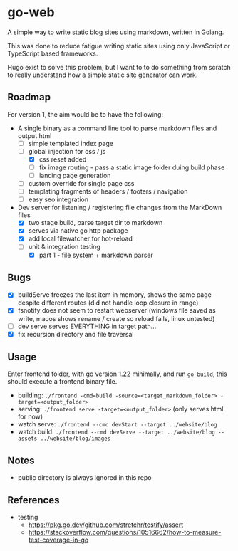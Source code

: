 # go-web

A simple way to write static blog sites using markdown, written in Golang.

This was done to reduce fatigue writing static sites using only JavaScript or TypeScript based frameworks.

Hugo exist to solve this problem, but I want to to do something from scratch to really understand how a simple static site generator can work.

## Roadmap

For version 1, the aim would be to have the following:

- A single binary as a command line tool to parse markdown files and output html
  - [ ] simple templated index page
  - [ ] global injection for css / js
    - [x] css reset added
    - [ ] fix image routing - pass a static image folder duing build phase
    - [ ] landing page generation
  - [ ] custom override for single page css
  - [ ] templating fragments of headers / footers / navigation
  - [ ] easy seo integration
- Dev server for listening / registering file changes from the MarkDown files
  - [x] two stage build, parse target dir to markdown
  - [x] serves via native go http package
  - [x] add local filewatcher for hot-reload
  - [ ] unit & integration testing
    - [x] part 1 - file system + markdown parser

## Bugs

- [x] buildServe freezes the last item in memory, shows the same page despite different routes (did not handle loop closure in range)
- [x] fsnotify does not seem to restart webserver (windows file saved as write, macos shows rename / create so reload fails, linux untested)
- [ ] dev serve serves EVERYTHING in target path...
- [x] fix recursion directory and file traversal

## Usage

Enter frontend folder, with go version 1.22 minimally, and run `go build`, this should execute a frontend binary file.

- building: `./frontend -cmd=build -source=<target_markdown_folder> -target=<output_folder>`
- serving: `./frontend serve -target=<output_folder>` (only serves html for now)
- watch serve: `./frontend --cmd devStart --target ../website/blog`
- watch build: `./frontend --cmd devServe --target ../website/blog --assets ../website/blog/images`

## Notes

- public directory is always ignored in this repo

## References

- testing
  - https://pkg.go.dev/github.com/stretchr/testify/assert
  - https://stackoverflow.com/questions/10516662/how-to-measure-test-coverage-in-go
